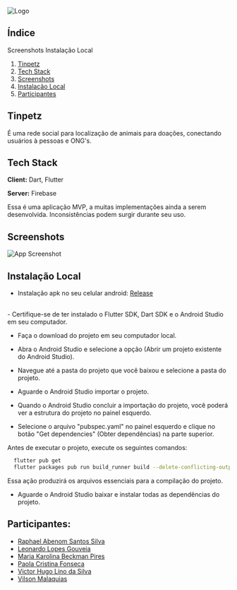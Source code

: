 
![Logo](https://i.ibb.co/KwnPTym/Screenshot-14.png)


## Índice
Screenshots
Instalação Local

1. [Tinpetz](#Tinpetz)
2. [Tech Stack](#Tech-Stack)
3. [Screenshots](#Screenshots)
4. [Instalação Local](#Instalação-Local)
5. [Participantes](#Participantes)

## Tinpetz

É uma rede social para localização de animais para doações, conectando usuários à pessoas e ONG's.




## Tech Stack

**Client:** Dart, Flutter

**Server:** Firebase

Essa é uma aplicação MVP, a muitas implementações ainda a serem desenvolvida. Inconsistências podem surgir durante seu uso.

## Screenshots

![App Screenshot](https://i.ibb.co/gM3PxbZ/Group-21.png)


## Instalação Local
- Instalação apk no seu celular android:
[Release](https://github.com/raphaelabenom/tinpetz-app/releases)
<br>
- Certifique-se de ter instalado o Flutter SDK, Dart SDK e o Android Studio em seu computador.

- Faça o download do projeto em seu computador local.

- Abra o Android Studio e selecione a opção (Abrir um projeto existente do Android Studio).

- Navegue até a pasta do projeto que você baixou e selecione a pasta do projeto.

- Aguarde o Android Studio importar o projeto.

- Quando o Android Studio concluir a importação do projeto, você poderá ver a estrutura do projeto no painel esquerdo.

- Selecione o arquivo "pubspec.yaml" no painel esquerdo e clique no botão "Get dependencies" (Obter dependências) na parte superior.

Antes de executar o projeto, execute os seguintes comandos:

```bash
  flutter pub get
  flutter packages pub run build_runner build --delete-conflicting-outputs
```
Essa ação produzirá os arquivos essenciais para a compilação do projeto.

- Aguarde o Android Studio baixar e instalar todas as dependências do projeto.





## Participantes:

- [Raphael Abenom Santos Silva](https://github.com/raphaelabenom)
- [Leonardo Lopes Gouveia]()
- [Maria Karolina Beckman Pires]()
- [Paola Cristina Fonseca]()
- [Victor Hugo Lino da Silva]()
- [Vilson Malaquias]()
